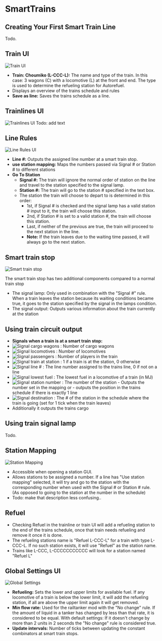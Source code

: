 SmartTrains
===========

Creating Your First Smart Train Line
---
Todo.

Train UI
---
![Train UI](https://raw.githubusercontent.com/Choumiko/SmartTrains/master/readme_content/train_ui.png "Train UI")
- **Train: Choumiko (L-CCC-L):** The name and type of the train. In this case: 3 wagons (C) with a locomotive (L) at the front and end. The type is used to determine the refueling station for Autorefuel.
- Displays an overview of the trains schedule and rules
- **Save as line:** Saves the trains schedule as a line.

Trainlines UI
---
![Trainlines UI](https://raw.githubusercontent.com/Choumiko/SmartTrains/master/readme_content/trainline_ui.png "Trainlines UI")
Todo: add text

Line Rules
---
![Line Rules UI](https://raw.githubusercontent.com/Choumiko/SmartTrains/master/readme_content/line_rules.png "Line Rules UI")
- **Line #:** Outputs the assigned line number at a smart train stop.
- **use station mapping:** Maps the numbers passed via Signal # or Station # to different stations
- **Go To Station**
   - **Signal #:** The train will ignore the normal order of station on the line and travel to the station specified to the signal lamp.
   - **Station #:** The train will go to the station # specified in the text box.
   - The station the train will choose to depart to is determined in this order:
     - 1st, if Signal # is checked and the signal lamp has a valid station # input to it, the train will choose this station.
     - 2nd, if Station # is set to a valid station #, the train will choose this station.
     - Last, if neither of the previous are true, the train will proceed to the next station in the line.
     - **Note:** If the train leaves due to the waiting time passed, it will always go to the next station.

Smart train stop
---
![Smart train stop](https://raw.githubusercontent.com/Choumiko/SmartTrains/master/readme_content/smart_trainstop.png "Smart train stop")

The smart train stop has two additional components compared to a normal train stop
 - The signal lamp: Only used in combination with the "Signal #" rule. When a train leaves the station because its waiting conditions became true, it goes to the station specified by the signal in the lamps condition.
 - The signal output: Outputs various information about the train currently at the station

Using train circuit output
---
- **Signals when a train is at a smart train stop:**
 - ![Signal cargo wagons](https://raw.githubusercontent.com/Choumiko/SmartTrains/master/graphics/signal_cargowagons.png "Signal cargo wagons") : Number of cargo wagons
 - ![Signal locomotives](https://raw.githubusercontent.com/Choumiko/SmartTrains/master/graphics/signal_locomotives.png?raw=true "Signal locomotives") : Number of locomotives
 - ![Signal passengers](https://raw.githubusercontent.com/Choumiko/SmartTrains/master/graphics/signal_passenger.png?raw=true "Signal passengers") : Number of players in the train
 - ![Signal train at station](https://raw.githubusercontent.com/Choumiko/SmartTrains/master/graphics/signal_train_at_station.png?raw=true "Signal train at station") : 1 if a train is at the station, 0 otherwise
 - ![Signal line #](https://raw.githubusercontent.com/Choumiko/SmartTrains/master/graphics/signal_line.png?raw=true "Signal line #") : The line number assigned to the trains line, 0 if not on a line
 - ![Signal lowest fuel](https://raw.githubusercontent.com/Choumiko/SmartTrains/master/graphics/signal_lowest_fuel.png?raw=true "Signal lowest fuel") : The lowest fuel in a locomotive of a train (in MJ)
 - ![Signal station number](https://raw.githubusercontent.com/Choumiko/SmartTrains/master/graphics/signal_station_number.png "Signal station number") : The number of the station
 		- Outputs the number set in the mapping or
 		- outputs the position in the trains schedule if there is exactly 1 line
 - ![Signal destination](https://raw.githubusercontent.com/Choumiko/SmartTrains/master/graphics/signal_destination.png "Signal destination") : The # of the station in the schedule where the train is going (set for 1 tick when the train leaves)
 - Additionally it outputs the trains cargo

Using train signal lamp
---
Todo.

Station Mapping
---
![Station Mapping](https://raw.githubusercontent.com/Choumiko/SmartTrains/master/readme_content/station_mapping.png "Station Mapping")
- Accessible when opening a station GUI.
- Allows stations to be assigned a number. If a line has "Use station mapping" selected, it will try and go to the station with the corresponding number when used with the Signal # or Station # rule. (As opposed to going to the station at the number in the schedule)
- Todo: make that description less confusing..

Refuel
---
- Checking Refuel in the trainline or train UI will add a refueling station to the end of the trains schedule, once that train needs refueling and remove it once it is done.
- The refueling stations name is "Refuel L-CCC-L" for a train with type L-CCC-L. If no such station exists, it will use "Refuel" as the station name.
- Trains like L-CCC, L-CCCCCCCCCCC will look for a station named "Refuel L"

Global Settings UI
---
![Global Settings](https://raw.githubusercontent.com/Choumiko/SmartTrains/master/readme_content/global_settings.png "Global Settings")
- **Refueling:** Sets the lower and upper limits for available fuel. If any locomotive of a train is below the lower limit, it will add the refueling station, if all are above the upper limit again it will get removed.
- **Min flow rate:** Used for the railtanker mod with the "No change" rule. If the amount of liquid in a tanker has changed by less than that rate, it is considered to be equal. With default settings: If it doesn't change by more than 2 units in 2 seconds the "No change" rule is considered true.
- **Update intervals:** Number of ticks between updating the constant combinators at smart train stops.
